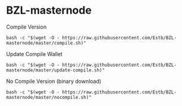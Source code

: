 # BZL-masternode
Compile Version
```
bash -c "$(wget -O - https://raw.githubusercontent.com/Estb/BZL-masternode/master/compile.sh)"
```
Update Compile Wallet
```
bash -c "$(wget -O - https://raw.githubusercontent.com/Estb/BZL-masternode/master/update-compile.sh)"
```

No Compile Version (binary download)
```
bash -c "$(wget -O - https://raw.githubusercontent.com/Estb/BZL-masternode/master/nocompile.sh)"
```
